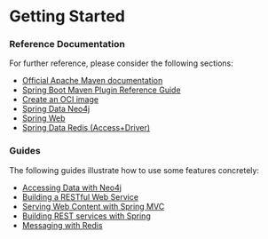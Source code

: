 # Getting Started

### Reference Documentation

For further reference, please consider the following sections:

* [Official Apache Maven documentation](https://maven.apache.org/guides/index.html)
* [Spring Boot Maven Plugin Reference Guide](https://docs.spring.io/spring-boot/docs/2.5.1/maven-plugin/reference/html/)
* [Create an OCI image](https://docs.spring.io/spring-boot/docs/2.5.1/maven-plugin/reference/html/#build-image)
* [Spring Data Neo4j](https://docs.spring.io/spring-boot/docs/2.5.1/reference/htmlsingle/#boot-features-neo4j)
* [Spring Web](https://docs.spring.io/spring-boot/docs/2.5.1/reference/htmlsingle/#boot-features-developing-web-applications)
* [Spring Data Redis (Access+Driver)](https://docs.spring.io/spring-boot/docs/2.5.1/reference/htmlsingle/#boot-features-redis)

### Guides

The following guides illustrate how to use some features concretely:

* [Accessing Data with Neo4j](https://spring.io/guides/gs/accessing-data-neo4j/)
* [Building a RESTful Web Service](https://spring.io/guides/gs/rest-service/)
* [Serving Web Content with Spring MVC](https://spring.io/guides/gs/serving-web-content/)
* [Building REST services with Spring](https://spring.io/guides/tutorials/bookmarks/)
* [Messaging with Redis](https://spring.io/guides/gs/messaging-redis/)

